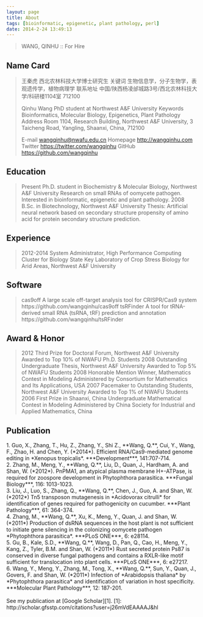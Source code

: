 ```yaml
---
layout: page
title: About
tags: [bioinformatic, epigenetic, plant pathology, perl]
date: 2014-2-24 13:49:13
---
```


<blockquote>WANG, QINHU :: For Hire</blockquote>

Name Card
---------

<blockquote>王秦虎
西北农林科技大学博士研究生
关键词    生物信息学，分子生物学，表观遗传学，植物病理学
联系地址  中国/陕西杨凌邰城路3号/西北农林科技大学/科研楼1104室 712100

Qinhu Wang
PhD student at Northwest A&F University
Keywords  Bioinformatics, Molecular Biology, Epigenetics, Plant Pathology
Address   Room 1104, Research Building, Northwest A&F University,
          3 Taicheng Road, Yangling, Shaanxi, China, 712100

E-mail    wangqinhu@nwafu.edu.cn
Homepage  http://wangqinhu.com
Twitter   https://twitter.com/wangqinhu
GitHub    https://github.com/wangqinhu</blockquote>

Education
---------

<blockquote>Present   Ph.D. student in Biochemistry & Molecular Biology, Northwest A&F University
          Research on small RNAs of oomycete pathogen.
          Interested in bioinformatic, epigenetic and plant pathology.
2008      B.Sc. in Biotechnology, Northwest A&F University
          Thesis: Artificial neural network based on secondary structure propensity of amino 
          acid for protein secondary structure prediction.</blockquote>

Experience
----------

<blockquote>2012-2014 System Administrator, High Performance Computing Cluster for Biology
          State Key Laboratory of Crop Stress Biology for Arid Areas,
          Northwest A&F University</blockquote>

Software
--------

<blockquote>cas9off   A large scale off-target analysis tool for CRISPR/Cas9 system
          https://github.com/wangqinhu/cas9off
tsRFinder A tool for tRNA-derived small RNA (tsRNA, tRF) prediction and annotation
          https://github.com/wangqinhu/tsRFinder</blockquote>

Award & Honor
-------------

<blockquote>2012      Third Prize for Doctoral Forum, Northwest A&F University
          Awarded to Top 10% of NWAFU Ph.D. Students
2008      Outstanding Undergraduate Thesis, Northwest A&F University
          Awarded to Top 5% of NWAFU Students
2008      Honorable Mention Winner, Mathematics Contest in Modeling
          Administered by Consortium for Mathematics and Its Applications, USA
2007      Pacemaker to Outstanding Students, Northwest A&F University
          Awarded to Top 1% of NWAFU Students
2006      First Prize in Shaanxi, China Undergraduate Mathematical Contest in Modeling
          Administered by China Society for Industrial and Applied Mathematics, China</blockquote>

Publication
-----------

<bib>
1. Guo, X., Zhang, T., Hu, Z., Zhang, Y., Shi Z., **Wang, Q.**, Cui, Y., Wang, F., Zhao, H. and Chen, Y. (*2014*). Efficient RNA/Cas9-mediated genome editing in *Xenopus tropicalis*. ***Development***, 141:707-714.
<br>
2. Zhang, M., Meng, Y., **Wang, Q.**, Liu, D., Quan, J., Hardham, A. and Shan, W. (*2012*). PnPMA1, an atypical plasma membrane H+-ATPase, is required for zoospore development in Phytophthora parasitica. ***Fungal Biology***, 116: 1013-1023.
<br>
3. Liu, J., Luo, S., Zhang, Q., **Wang, Q.**, Chen, J., Guo, A. and Shan, W. (*2012*) Tn5 transposon mutagenesis in *Acidovorax citrulli* for identification of genes required for pathogenicity on cucumber. ***Plant Pathology***, 61: 364-374.
<br>
4. Zhang, M., **Wang, Q.**, Xu, K., Meng, Y., Quan, J. and Shan, W. (*2011*) Production of dsRNA sequences in the host plant is not sufficient to initiate gene silencing in the colonizing oomycete pathogen *Phytophthora parasitica*. ***PLoS ONE***, 6: e28114.
<br>
5. Gu, B., Kale, S.D., **Wang, Q.**, Wang, D., Pan, Q., Cao, H., Meng, Y., Kang, Z., Tyler, B.M. and Shan, W. (*2011*) Rust secreted protein Ps87 is conserved in diverse fungal pathogens and contains a RXLR-like motif sufficient for translocation into plant cells. ***PLoS ONE***, 6: e27217.
<br>
6. Wang, Y., Meng, Y., Zhang, M., Tong, X., **Wang, Q.**, Sun, Y., Quan, J., Govers, F. and Shan, W. (*2011*) Infection of *Arabidopsis thaliana* by *Phytophthora parasitica* and identification of variation in host specificity. ***Molecular Plant Pathology***, 12: 187-201.
<br>
<br>
See my publication at [Google Scholar][1].
</bib>
[1]: http://scholar.gfsstp.com/citations?user=j26mVdEAAAAJ&hl

